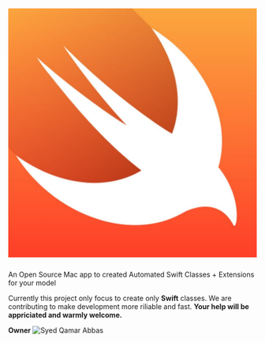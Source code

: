 # ![ClassiFile](./classifile.png)
An Open Source Mac app to created Automated Swift Classes + Extensions for your model

Currently this project only focus to create only **Swift** classes.
We are contributing to make development more riliable and fast.
**Your help will be appriciated and warmly welcome.**

**Owner**
![Syed Qamar Abbas](https://www.facebook.com/syedqamar.a)



